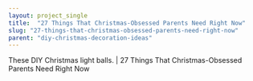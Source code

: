 ```yaml
---
layout: project_single
title:  "27 Things That Christmas-Obsessed Parents Need Right Now"
slug: "27-things-that-christmas-obsessed-parents-need-right-now"
parent: "diy-christmas-decoration-ideas"
---
```

These DIY Christmas light balls. | 27 Things That Christmas-Obsessed Parents Need Right Now